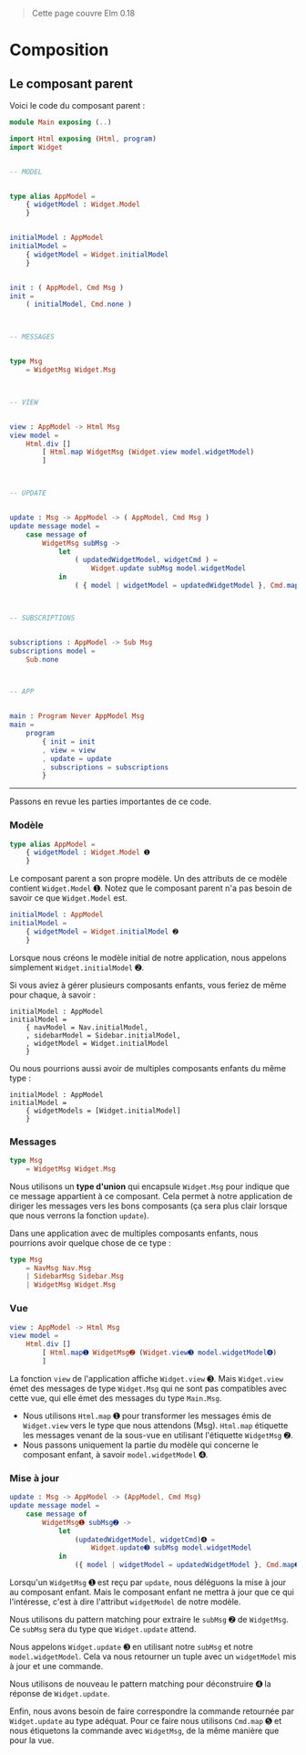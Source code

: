 > Cette page couvre Elm 0.18

# Composition

## Le composant parent

Voici le code du composant parent :

```elm
module Main exposing (..)

import Html exposing (Html, program)
import Widget


-- MODEL


type alias AppModel =
    { widgetModel : Widget.Model
    }


initialModel : AppModel
initialModel =
    { widgetModel = Widget.initialModel
    }


init : ( AppModel, Cmd Msg )
init =
    ( initialModel, Cmd.none )



-- MESSAGES


type Msg
    = WidgetMsg Widget.Msg



-- VIEW


view : AppModel -> Html Msg
view model =
    Html.div []
        [ Html.map WidgetMsg (Widget.view model.widgetModel)
        ]



-- UPDATE


update : Msg -> AppModel -> ( AppModel, Cmd Msg )
update message model =
    case message of
        WidgetMsg subMsg ->
            let
                ( updatedWidgetModel, widgetCmd ) =
                    Widget.update subMsg model.widgetModel
            in
                ( { model | widgetModel = updatedWidgetModel }, Cmd.map WidgetMsg widgetCmd )



-- SUBSCRIPTIONS


subscriptions : AppModel -> Sub Msg
subscriptions model =
    Sub.none



-- APP


main : Program Never AppModel Msg
main =
    program
        { init = init
        , view = view
        , update = update
        , subscriptions = subscriptions
        }
```

---

Passons en revue les parties importantes de ce code.

### Modèle

```elm
type alias AppModel =
    { widgetModel : Widget.Model ➊
    }
```

Le composant parent a son propre modèle. Un des attributs de ce modèle contient `Widget.Model` ➊. Notez que le composant parent n'a pas besoin de savoir ce que `Widget.Model` est.

```elm
initialModel : AppModel
initialModel =
    { widgetModel = Widget.initialModel ➋
    }
```

Lorsque nous créons le modèle initial de notre application, nous appelons simplement `Widget.initialModel` ➋.

Si vous aviez à gérer plusieurs composants enfants, vous feriez de même pour chaque, à savoir :

```
initialModel : AppModel
initialModel =
    { navModel = Nav.initialModel,
    , sidebarModel = Sidebar.initialModel,
    , widgetModel = Widget.initialModel
    }
```

Ou nous pourrions aussi avoir de multiples composants enfants du même type :

```
initialModel : AppModel
initialModel =
    { widgetModels = [Widget.initialModel]
    }
```

### Messages

```elm
type Msg
    = WidgetMsg Widget.Msg
```

Nous utilisons un __type d'union__ qui encapsule `Widget.Msg` pour indique que ce message appartient à ce composant. Cela permet à notre application de diriger les messages vers les bons composants (ça sera plus clair lorsque que nous verrons la fonction `update`).

Dans une application avec de multiples composants enfants, nous pourrions avoir quelque chose de ce type :

```elm
type Msg
    = NavMsg Nav.Msg
    | SidebarMsg Sidebar.Msg
    | WidgetMsg Widget.Msg
```

### Vue

```elm
view : AppModel -> Html Msg
view model =
    Html.div []
        [ Html.map➊ WidgetMsg➋ (Widget.view➌ model.widgetModel➍)
        ]
```

La fonction `view` de l'application affiche `Widget.view` ➌. Mais `Widget.view` émet des messages de type `Widget.Msg` qui ne sont pas compatibles avec cette vue, qui elle émet des messages du type `Main.Msg`.

- Nous utilisons `Html.map` ➊  pour transformer les messages émis de `Widget.view` vers le type que nous attendons (Msg). `Html.map` étiquette les messages venant de la sous-vue en utilisant l'étiquette `WidgetMsg` ➋.
- Nous passons uniquement la partie du modèle qui concerne le composant enfant, à savoir `model.widgetModel` ➍.

### Mise à jour

```elm
update : Msg -> AppModel -> (AppModel, Cmd Msg)
update message model =
    case message of
        WidgetMsg➊ subMsg➋ ->
            let
                (updatedWidgetModel, widgetCmd)➍ =
                    Widget.update➌ subMsg model.widgetModel
            in
                ({ model | widgetModel = updatedWidgetModel }, Cmd.map➎ WidgetMsg widgetCmd)
```

Lorsqu'un `WidgetMsg` ➊  est reçu par `update`, nous déléguons la mise à jour au composant enfant. Mais le composant enfant ne mettra à jour que ce qui l'intéresse, c'est à dire l'attribut `widgetModel` de notre modèle.

Nous utilisons du pattern matching pour extraire le `subMsg` ➋ de `WidgetMsg`. Ce `subMsg` sera du type que `Widget.update` attend.

Nous appelons `Widget.update` ➌ en utilisant notre `subMsg` et notre `model.widgetModel`. Cela va nous retourner un tuple avec un `widgetModel` mis à jour et une commande.

Nous utilisons de nouveau le pattern matching pour déconstruire ➍ la réponse de `Widget.update`.

Enfin, nous avons besoin de faire correspondre la commande retournée par `Widget.update` au type adéquat. Pour ce faire nous utilisons `Cmd.map` ➎ et nous étiquetons la commande avec `WidgetMsg`, de la même manière que pour la vue.
